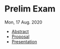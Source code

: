 # Prelim Exam

Mon, 17 Aug. 2020

- [Abstract](docs/abstract.pdf)
- [Proposal](docs/proposal.pdf)
- [Presentation](docs/prelim_2020-08.pdf)

